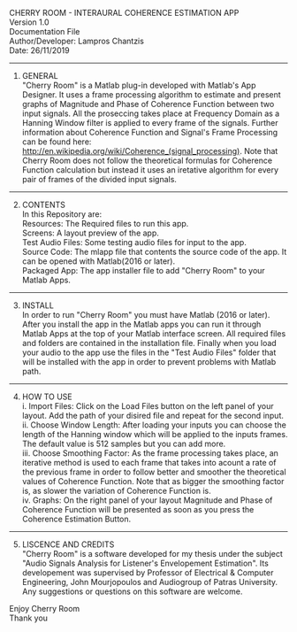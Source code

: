 CHERRY ROOM - INTERAURAL COHERENCE ESTIMATION APP<br/>
Version 1.0<br/>
Documentation File<br/>
Author/Developer: Lampros Chantzis<br/>
Date: 26/11/2019<br/>

---------------------------------------------------------------------------------------------------------------------------------------
1. GENERAL<br/>
"Cherry Room" is a Matlab plug-in developed with Matlab's App Designer. It uses a frame processing algorithm to estimate and present
graphs of Magnitude and Phase of Coherence Function between two input signals. All the proseccing takes place at Frequency Domain as a
Hanning Window filter is applied to every frame of the signals. Further information about Coherence Function and Signal's Frame
Processing can be found here: http://en.wikipedia.org/wiki/Coherence_(signal_processing). Note that Cherry Room does not follow the 
theoretical formulas for Coherence Function calculation but instead it uses an iretative algorithm for every pair of frames of the 
divided input signals.

---------------------------------------------------------------------------------------------------------------------------------------
2. CONTENTS<br/>
In this Repository are:<br/>
Resources: The Required files to run this app.<br/>
Screens: A layout preview of the app.<br/>
Test Audio Files: Some testing audio files for input to the app.<br/>
Source Code: The mlapp file that contents the source code of the app. It can be opened with Matlab(2016 or later).<br/>
Packaged App: The app installer file to add "Cherry Room" to your Matlab Apps.<br/>
 
---------------------------------------------------------------------------------------------------------------------------------------
3. INSTALL<br/>
In order to run "Cherry Room" you must have Matlab (2016 or later). After you install the app in the Matlab apps you can run it through 
Matlab Apps at the top of your Matlab interface screen. All required files and folders are contained in the installation file. Finally
when you load your audio to the app use the files in the "Test Audio Files" folder that will be installed with the app in order to 
prevent problems with Matlab path.

---------------------------------------------------------------------------------------------------------------------------------------
4. HOW TO USE<br/>
i. Import Files: Click on the Load Files button on the left panel of your layout. Add the path of your disired file and repeat for the 
second input.<br/>
ii. Choose Window Length: After loading your inputs you can choose the length of the Hanning window which will be applied to the inputs
frames. The default value is 512 samples but you can add more.<br/>
iii. Choose Smoothing Factor: As the frame processing takes place, an iterative method is used to each frame that takes into acount a
rate of the previous frame in order to follow better and smoother the theoretical values of Coherence Function. Note that as bigger the
smoothing factor is, as slower the variation of Coherence Function is.<br/>
iv. Graphs: On the right panel of your layout Magnitude and Phase of Coherence Function will be presented as soon as you press the 
Coherence Estimation Button.

---------------------------------------------------------------------------------------------------------------------------------------
5. LISCENCE AND CREDITS<br/>
"Cherry Room" is a software developed for my thesis under the subject "Audio Signals Analysis for Listener's Envelopement 
Estimation". Its developement was supervised by Professor of Electrical & Computer Engineering, John Mourjopoulos and
Audiogroup of Patras University. Any suggestions or questions on this software are welcome.

Enjoy Cherry Room<br/>
Thank you